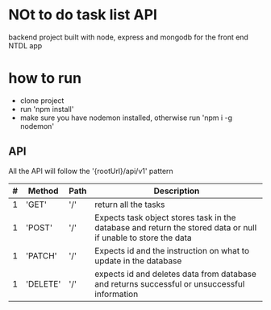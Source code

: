 # NOt to do task list API

backend project built with node, express and mongodb for the front end NTDL app

# how to run

- clone project
- run 'npm install'
- make sure you have nodemon installed, otherwise run 'npm i -g nodemon'

## API

All the API will follow the '{rootUrl}/api/v1' pattern

| #   | Method   | Path | Description                                                                                                    |
| --- | -------- | ---- | -------------------------------------------------------------------------------------------------------------- |
| 1   | 'GET'    | '/'  | return all the tasks                                                                                           |
| 1   | 'POST'   | '/'  | Expects task object stores task in the database and return the stored data or null if unable to store the data |
| 1   | 'PATCH'  | '/'  | Expects id and the instruction on what to update in the database                                               |
| 1   | 'DELETE' | '/'  | expects id and deletes data from database and returns successful or unsuccessful information                   |
